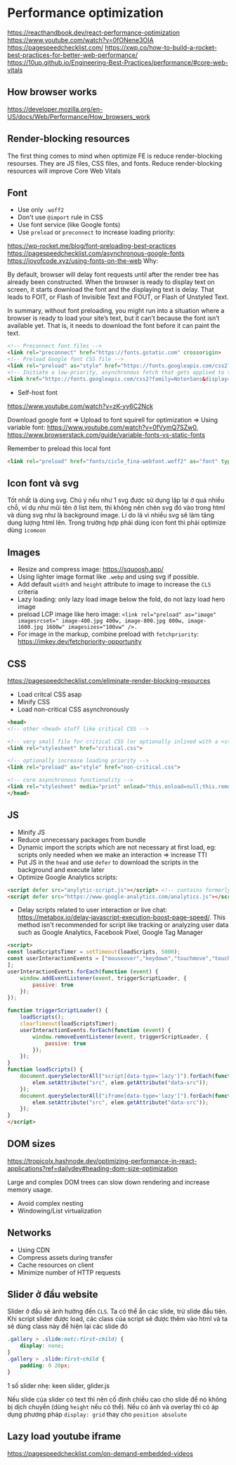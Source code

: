 # Performance optimization

<https://reacthandbook.dev/react-performance-optimization>
<https://www.youtube.com/watch?v=0fONene3OIA>
<https://pagespeedchecklist.com/>
<https://xwp.co/how-to-build-a-rocket-best-practices-for-better-web-performance/>
<https://10up.github.io/Engineering-Best-Practices/performance/#core-web-vitals>

## How browser works

<https://developer.mozilla.org/en-US/docs/Web/Performance/How_browsers_work>

## Render-blocking resources

The first thing comes to mind when optimize FE is reduce render-blocking resourses. They are JS files, CSS files, and fonts. Reduce render-blocking resources will improve Core Web Vitals

## Font

- Use only `.woff2`
- Don't use `@import` rule in CSS
- Use font service (like Google fonts)
- Use `preload` or `preconnect` to increase loading priority:

<https://wp-rocket.me/blog/font-preloading-best-practices>
<https://pagespeedchecklist.com/asynchronous-google-fonts>
<https://joyofcode.xyz/using-fonts-on-the-web>
Why:

By default, browser will delay font requests until after the render tree has already been constructed. When the browser is ready to display text on screen, it starts download the font and the displaying text is delay. That leads to FOIT, or Flash of Invisible Text and FOUT, or Flash of Unstyled Text.

In summary, without font preloading, you might run into a situation where a browser is ready to load your site’s text, but it can’t because the font isn’t available yet. That is, it needs to download the font before it can paint the text.

```html
<!-- Preconnect font files -->
<link rel="preconnect" href="https://fonts.gstatic.com" crossorigin>
<!-- Preload Google font CSS file -->
<link rel="preload" as="style" href="https://fonts.googleapis.com/css2?family=Noto+Sans&display=swap" >
<!-- Initiate a low-priority, asynchronous fetch that gets applied to the page only after it’s arrived -->
<link href="https://fonts.googleapis.com/css2?family=Noto+Sans&display=swap" rel="stylesheet" media="print" onload="this.media='all'">
```

- Self-host font

<https://www.youtube.com/watch?v=zK-yy6C2Nck>

Download google font => Upload to font squirell for optimization => Using variable font: <https://www.youtube.com/watch?v=0fVymQ7SZw0>, <https://www.browserstack.com/guide/variable-fonts-vs-static-fonts>

Remember to preload this local font

```html
<link rel="preload" href="fonts/cicle_fina-webfont.woff2" as="font" type="font/woff2" crossorigin="anonymous">
```

## Icon font và svg

Tốt nhất là dùng svg. Chú ý nếu như 1 svg được sử dụng lặp lại ở quá nhiều chỗ, ví dụ như mũi tên ở list item, thì không nên chèn svg đó vào trong html và dùng svg như là background image. Lí do là vì nhiều svg sẽ làm tăng dung lượng html lên.
Trong trường hợp phải dùng icon font thì phải optimize dùng `icomoon`

## Images

- Resize and compress image: <https://squoosh.app/>
- Using lighter image format like `.webp` and using svg if possible.
- Add default `width` and `height` attribute to image to increase the `CLS` criteria
- Lazy loading: only lazy load image below the fold, do not lazy load hero image
- preload LCP image like hero image: `<link rel="preload" as="image" imagesrcset=" image-400.jpg 400w, image-800.jpg 800w, image-1600.jpg 1600w" imagesizes="100vw" />.`
- For image in the markup, combine preload with `fetchpriority`: <https://imkev.dev/fetchpriority-opportunity>

## CSS

<https://pagespeedchecklist.com/eliminate-render-blocking-resources>

- Load critcal CSS asap
- Minify CSS
- Load non-critical CSS asynchronously

```html
<head>
<!-- other <head> stuff like critical CSS -->

<!-- very small file for critical CSS (or optionally inlined with a <style> block) -->
<link rel="stylesheet" href="critical.css">

<!-- optionally increase loading priority -->
<link rel="preload" as="style" href="non-critical.css">

<!-- core asynchronous functionality -->
<link rel="stylesheet" media="print" onload="this.onload=null;this.removeAttribute('media');" href="non-critical.css">
</head>
```

## JS

- Minify JS
- Reduce unnecessary packages from bundle
- Dynamic import the scripts which are not necessary at first load, eg: scripts only needed when we make an interaction => increase TTI
- Put JS in the `head` and use `defer` to download the scripts in the background and execute later
- Optimize Google Analytics scripts:

```html
<script defer src="anylytic-script.js"></script> <!-- contains formerly-inline snippet -->
<script defer src="https://www.google-analytics.com/analytics.js"></script>
```

- Delay scripts related to user interaction or live chat: <https://metabox.io/delay-javascript-execution-boost-page-speed/>. This method isn't recommended for script like tracking or  analyzing user data such as Google Analytics, Facebook Pixel, Google Tag Manager

```html
<script>
const loadScriptsTimer = setTimeout(loadScripts, 5000);
const userInteractionEvents = ["mouseover","keydown","touchmove","touchstart"
];
userInteractionEvents.forEach(function (event) {
    window.addEventListener(event, triggerScriptLoader, {
        passive: true
    });
});

function triggerScriptLoader() {
    loadScripts();
    clearTimeout(loadScriptsTimer);
    userInteractionEvents.forEach(function (event) {
        window.removeEventListener(event, triggerScriptLoader, {
            passive: true
        });
    });
}
function loadScripts() {
    document.querySelectorAll("script[data-type='lazy']").forEach(function (elem) {
        elem.setAttribute("src", elem.getAttribute("data-src"));
    });
    document.querySelectorAll("iframe[data-type='lazy']").forEach(function (elem) {
        elem.setAttribute("src", elem.getAttribute("data-src"));
    });
}
</script>
```

## DOM sizes

<https://tropicolx.hashnode.dev/optimizing-performance-in-react-applications?ref=dailydev#heading-dom-size-optimization>

Large and complex DOM trees can slow down rendering and increase memory usage.

- Avoid complex nesting
- Windowing/List virtualization

## Networks

- Using CDN
- Compress assets during transfer
- Cache resources on client
- Minimize number of HTTP requests

## Slider ở đầu website

Slider ở đầu sẽ ảnh hưởng đến `CLS`. Ta có thể ẩn các slide, trừ slide đầu tiên. Khi script slider được load, các class của script sẽ được thêm vào html và ta sẽ dùng class này để hiện lại các slide đó

```css
.gallery > .slide:not(:first-child) {
    display: none;
}
.gallery > .slide:first-child {
    padding: 0 20px;
}
```

1 số slider nhẹ: keen slider, glider.js

Nếu slide của slider có text thì nên cố định chiều cao cho slide để nó không bị dịch chuyển (dùng `height` nếu có thể). Nếu có ảnh và overlay thì có áp dụng phương pháp `display: grid` thay cho `position absolute`

## Lazy load youtube iframe

<https://pagespeedchecklist.com/on-demand-embedded-videos>
